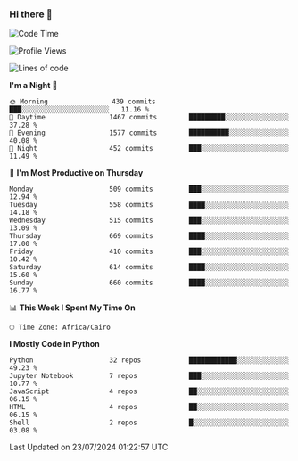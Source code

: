 ### Hi there 👋

<!--
**AMR-KELEG/AMR-KELEG** is a ✨ _special_ ✨ repository because its `README.md` (this file) appears on your GitHub profile.

Here are some ideas to get you started:

- 🔭 I’m currently working on ...
- 🌱 I’m currently learning ...
- 👯 I’m looking to collaborate on ...
- 🤔 I’m looking for help with ...
- 💬 Ask me about ...
- 📫 How to reach me: ...
- 😄 Pronouns: ...
- ⚡ Fun fact: ...
-->

<!--START_SECTION:waka-->
![Code Time](http://img.shields.io/badge/Code%20Time-0%20secs-blue)

![Profile Views](http://img.shields.io/badge/Profile%20Views-0-blue)

![Lines of code](https://img.shields.io/badge/From%20Hello%20World%20I%27ve%20Written-24.1%20million%20lines%20of%20code-blue)

**I'm a Night 🦉** 

```text
🌞 Morning                439 commits         ███░░░░░░░░░░░░░░░░░░░░░░   11.16 % 
🌆 Daytime                1467 commits        █████████░░░░░░░░░░░░░░░░   37.28 % 
🌃 Evening                1577 commits        ██████████░░░░░░░░░░░░░░░   40.08 % 
🌙 Night                  452 commits         ███░░░░░░░░░░░░░░░░░░░░░░   11.49 % 
```
📅 **I'm Most Productive on Thursday** 

```text
Monday                   509 commits         ███░░░░░░░░░░░░░░░░░░░░░░   12.94 % 
Tuesday                  558 commits         ████░░░░░░░░░░░░░░░░░░░░░   14.18 % 
Wednesday                515 commits         ███░░░░░░░░░░░░░░░░░░░░░░   13.09 % 
Thursday                 669 commits         ████░░░░░░░░░░░░░░░░░░░░░   17.00 % 
Friday                   410 commits         ███░░░░░░░░░░░░░░░░░░░░░░   10.42 % 
Saturday                 614 commits         ████░░░░░░░░░░░░░░░░░░░░░   15.60 % 
Sunday                   660 commits         ████░░░░░░░░░░░░░░░░░░░░░   16.77 % 
```


📊 **This Week I Spent My Time On** 

```text
🕑︎ Time Zone: Africa/Cairo
```

**I Mostly Code in Python** 

```text
Python                   32 repos            ████████████░░░░░░░░░░░░░   49.23 % 
Jupyter Notebook         7 repos             ███░░░░░░░░░░░░░░░░░░░░░░   10.77 % 
JavaScript               4 repos             ██░░░░░░░░░░░░░░░░░░░░░░░   06.15 % 
HTML                     4 repos             ██░░░░░░░░░░░░░░░░░░░░░░░   06.15 % 
Shell                    2 repos             █░░░░░░░░░░░░░░░░░░░░░░░░   03.08 % 
```




 Last Updated on 23/07/2024 01:22:57 UTC
<!--END_SECTION:waka-->
